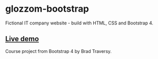 # glozzom-bootstrap

Fictional IT company website - build with HTML, CSS and Bootstrap 4.

## [Live demo](https://alexgooner12-glozzom-bootstrap.glitch.me)

Course project from Bootstrap 4 by Brad Traversy.

